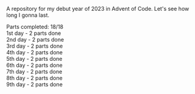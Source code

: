 A repository for my debut year of 2023 in Advent of Code. Let's see how long I gonna last.

Parts completed: 18/18 <br>
1st day - 2 parts done <br>
2nd day - 2 parts done <br>
3rd day - 2 parts done <br>
4th day - 2 parts done <br>
5th day - 2 parts done <br>
6th day - 2 parts done <br>
7th day - 2 parts done <br>
8th day - 2 parts done <br>
9th day - 2 parts done <br>